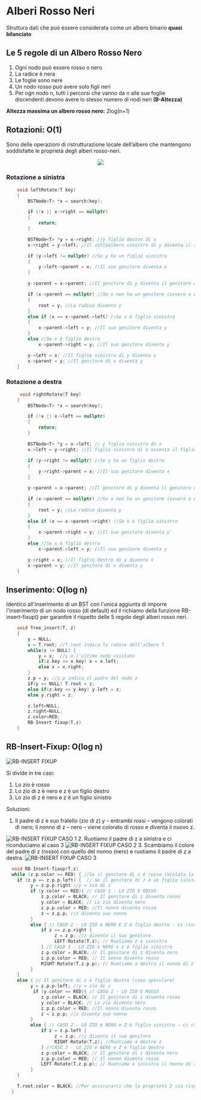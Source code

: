 # Alberi Rosso Neri

Struttura dati che può essere considerata come un albero binario **quasi bilanciato**

## Le 5 regole di un Albero Rosso Nero

1. Ogni nodo può essere rosso o nero
2. La radice è nera
3. Le foglie sono nere
4. Un nodo rosso può avere solo figli neri
5. Per ogn nodo n, tutti i percorsi che vanno da n alle sue foglie discendenti devono avere lo stesso numero di nodi neri **(B-Altezza)**

**Altezza massima un albero rosso nero:** 2log(n+1)

## Rotazioni: O(1)

Sono delle operazioni di ristrutturazione locale dell’albero che mantengono soddisfatte le proprietà degli alberi rosso-neri.

<p align="center">
  <img src="https://upload.wikimedia.org/wikipedia/commons/3/31/Tree_rotation_animation_250x250.gif">
</p>


### Rotazione a sinistra
```c++
    void leftRotate(T key)
    {
        BSTNode<T> *x = search(key);

        if (!x || x->right == nullptr)
        {
            return;
        }

        BSTNode<T> *y = x->right; //y figlio destro di x
        x->right = y->left; //Il sottoalbero sinistro di y diventa il sottoalbero destro di x

        if (y->left != nullptr) //Se y ha un figlio sinistro
        {
            y->left->parent = x; //Il suo genitore diventa x
        }

        y->parent = x->parent; //Il genitore di y diventa il genitore di x

        if (x->parent == nullptr) //Se x non ha un genitore (ovvero x è la radice)
        {
            root = y; //La radice diventa y
        }
        else if (x == x->parent->left) //Se x è figlio sinistro
        {
            x->parent->left = y; //Il suo genitore diventa y
        }
        else //Se x è figlio destro
            x->parent->right = y; //Il suo genitore diventa y

        y->left = x; //Il figlio sinistro di y diventa x
        x->parent = y; //Il genitore di x diventa y
    }
```

### Rotazione a destra
```c++
     void rightRotate(T key)
    {
        BSTNode<T> *x = search(key);

        if (!x || x->left == nullptr)
        {
            return;
        }

        BSTNode<T> *y = x->left; // y figlio sinistro di x
        x->left = y->right; //Il figlio sinistro di x siventa il figlio destro di y

        if (y->right != nullptr) //Se y ha un figlio destro 
        {
            y->right->parent = x; //Il suo genitore diventa x
        }

        y->parent = x->parent; //Il genitore di y diventa il genitore di x

        if (x->parent == nullptr) //Se x non ha un genitore (ovvero x è la radice)
        {
            root = y; //La radice diventa y
        }
        else if (x == x->parent->right) //Se x è figlio sinistro
        {
            x->parent->right = y; //Il suo genitore diventa y
        }
        else //Se x è figlio destro
            x->parent->left = y; //Il suo genitore diventa y

        y->right = x; //Il figlio destro di y diventa x
        x->parent = y; //Il genitore di x diventa y
    }
```

## Inserimento: O(log n)

Identico all'inserimento di un BST con l'unica aggiunta di imporre l'inserimento di un nodo rosso (di default) ed il richiamo della funzione RB-insert-fixup() per garantire il rispetto delle 5 regole degli alberi rosso neri.

```c++
    void Tree_insert(T, z) 
    {
        y = NULL;
        x = T.root; //T.root indica la radice dell'albero T
        while(x != NULL) {
            y = x;  //y è l'ultimo nodo visitato
            if(z.key <= x.key) x = x.left;
            else x = x.right;
        }
        z.p = y; //z.p indica il padre del nodo z
        if(y == NULL) T.root = z;
        else if(z.key <= y.key) y.left = z;
        else y.right = z;

        z.left=NULL;
        z.right=NULL;
        z.color=RED;
        RB-Insert-fixup(T,z)
    }
```

## RB-Insert-Fixup: O(log n)

![RB-INSERT FIXUP](https://www.codesdope.com/staticroot/images/ds/rb20.png)

Si divide in tre casi:

1. Lo zio è rosso
2. Lo zio di z è nero e z è un figlio destro
3. Lo zio di z è nero e z è un figlio sinistro

Soluzioni:

1. Il padre di z e suo fratello (zio di z) y – entrambi rossi – vengono colorati di nero; il nonno di z – nero – viene colorato di rosso e diventa il nuovo z.

![RB-INSERT FIXUP CASO 1](https://www.codesdope.com/staticroot/images/ds/rb21.png)
2. Ruotiamo il padre di z a sinistra e ci riconduciamo al caso 3
![RB-INSERT FIXUP CASO 2](https://www.codesdope.com/staticroot/images/ds/rb23.png)
3. Scambiamo il colore del padre di z (rosso) con quello del nonno (nero) e ruotiamo il padre di z a destra.
![RB-INSERT FIXUP CASO 3](https://www.codesdope.com/staticroot/images/ds/rb24.png)

```c++
  void RB-Insert-fixup(T,z)
  while (z.p.color == RED) { //Se il genitore di z è rosso (Violata la proprietà 4)
    if (z.p == z.p.p.left) {  // Se il genitore di z è un figlio sinistro
         y = z.p.p.right //y = zio di z
         if (y.color == RED){ // CASO 1 - LO ZIO E ROSSO
             z.p.color = BLACK; // Il genitore di z diventa rosso
             y.color = BLACK; // Lo zio diventa nero
             z.p.p.color = RED; //Il nonno diventa rosso
             z = z.p.p; //z diventa suo nonno
         }
         else { // CASO 2 - LO ZIO è NERO E Z è figlio destro - ci riconduciamo al caso 3
             if z == z.p.right {
                  z = z.p; //z diventa il suo genitore
                  LEFT-Rotate(T,z); // Ruotiamo z a sinistra
             } // CASO 3 - LO ZIO è NERO e z è figlio sinistro
             z.p.color = BLACK; // Il genitore di z diventa nero
             z.p.p.color = RED; // Il nonno diventa rosso
             RIGHT-Rotate(T,z.p.p); // Ruotiamo a destra il nonno di z
         }
    }
    else { // Il genitore di z è figlio destro (caso speculare)
         y = z.p.p.left; //y = zio di z
          if (y.color == RED){ // CASO 1 - LO ZIO E ROSSO
             z.p.color = BLACK; // Il genitore di z diventa rosso
             y.color = BLACK; // Lo zio diventa nero
             z.p.p.color = RED; //Il nonno diventa rosso
             z = z.p.p; //z diventa suo nonno
         }
         else { // CASO 2 - LO ZIO è NERO e Z è figlio sinistro - ci riconduciamo al caso 3
             if z = z.p.left {
                  z = z.p; //z diventa il suo genitore
                  RIGHT-Rotate(T,z); //Ruotiamo a destra z
             } //CASO 3 - LO ZIO è NERO e Z è figlio destro
             z.p.color = BLACK; // Il genitore di z diventa nero
             z.p.p.color = RED; // Il nonno diventa rosso
             LEFT-Rotate(T,z.p.p); // Ruotiamo a sinistra il nonno di z
         }
    }

    T.root.color = BLACK; //Per assicurarci che la proprietà 2 sia rispettata coloriamo di nero la radice
  }
```
